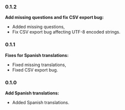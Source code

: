 ### 0.1.2

**Add missing questions and fix CSV export bug:**

* Added missing questions,
* Fix CSV export bug affecting UTF-8 encoded strings.

### 0.1.1

**Fixes for Spanish translations:**

* Fixed missing translations,
* Fixed CSV export bug.

### 0.1.0

**Add Spanish translations:**

* Added Spanish translations.
